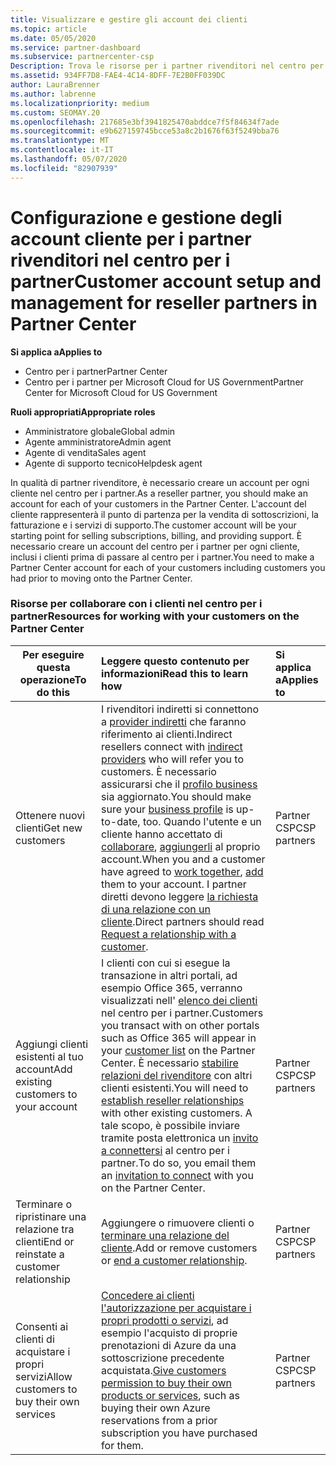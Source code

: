 ```yaml
---
title: Visualizzare e gestire gli account dei clienti
ms.topic: article
ms.date: 05/05/2020
ms.service: partner-dashboard
ms.subservice: partnercenter-csp
Description: Trova le risorse per i partner rivenditori nel centro per i partner. Ciò include la creazione di account cliente prima di vendere sottoscrizioni, fatturare o offrire supporto.
ms.assetid: 934FF7D8-FAE4-4C14-8DFF-7E2B0FF039DC
author: LauraBrenner
ms.author: labrenne
ms.localizationpriority: medium
ms.custom: SEOMAY.20
ms.openlocfilehash: 217685e3bf3941825470abddce7f5f84634f7ade
ms.sourcegitcommit: e9b627159745bcce53a8c2b1676f63f5249bba76
ms.translationtype: MT
ms.contentlocale: it-IT
ms.lasthandoff: 05/07/2020
ms.locfileid: "82907939"
---
```

# <a name="customer-account-setup-and-management-for-reseller-partners-in-partner-center"></a><span data-ttu-id="71f7a-104">Configurazione e gestione degli account cliente per i partner rivenditori nel centro per i partner</span><span class="sxs-lookup"><span data-stu-id="71f7a-104">Customer account setup and management for reseller partners in Partner Center</span></span>

<span data-ttu-id="71f7a-105">**Si applica a**</span><span class="sxs-lookup"><span data-stu-id="71f7a-105">**Applies to**</span></span>

-  <span data-ttu-id="71f7a-106">Centro per i partner</span><span class="sxs-lookup"><span data-stu-id="71f7a-106">Partner Center</span></span>
-  <span data-ttu-id="71f7a-107">Centro per i partner per Microsoft Cloud for US Government</span><span class="sxs-lookup"><span data-stu-id="71f7a-107">Partner Center for Microsoft Cloud for US Government</span></span>

<span data-ttu-id="71f7a-108">**Ruoli appropriati**</span><span class="sxs-lookup"><span data-stu-id="71f7a-108">**Appropriate roles**</span></span>

- <span data-ttu-id="71f7a-109">Amministratore globale</span><span class="sxs-lookup"><span data-stu-id="71f7a-109">Global admin</span></span>
- <span data-ttu-id="71f7a-110">Agente amministratore</span><span class="sxs-lookup"><span data-stu-id="71f7a-110">Admin agent</span></span>
- <span data-ttu-id="71f7a-111">Agente di vendita</span><span class="sxs-lookup"><span data-stu-id="71f7a-111">Sales agent</span></span>
- <span data-ttu-id="71f7a-112">Agente di supporto tecnico</span><span class="sxs-lookup"><span data-stu-id="71f7a-112">Helpdesk agent</span></span>

<span data-ttu-id="71f7a-113">In qualità di partner rivenditore, è necessario creare un account per ogni cliente nel centro per i partner.</span><span class="sxs-lookup"><span data-stu-id="71f7a-113">As a reseller partner, you should make an account for each of your customers in the Partner Center.</span></span> <span data-ttu-id="71f7a-114">L'account del cliente rappresenterà il punto di partenza per la vendita di sottoscrizioni, la fatturazione e i servizi di supporto.</span><span class="sxs-lookup"><span data-stu-id="71f7a-114">The customer account will be your starting point for selling subscriptions, billing, and providing support.</span></span> <span data-ttu-id="71f7a-115">È necessario creare un account del centro per i partner per ogni cliente, inclusi i clienti prima di passare al centro per i partner.</span><span class="sxs-lookup"><span data-stu-id="71f7a-115">You need to make a Partner Center account for each of your customers including customers you had prior to moving onto the Partner Center.</span></span>

### <a name="resources-for-working-with-your-customers-on-the-partner-center"></a><span data-ttu-id="71f7a-116">Risorse per collaborare con i clienti nel centro per i partner</span><span class="sxs-lookup"><span data-stu-id="71f7a-116">Resources for working with your customers on the Partner Center</span></span>

|<span data-ttu-id="71f7a-117">**Per eseguire questa operazione**</span><span class="sxs-lookup"><span data-stu-id="71f7a-117">**To do this**</span></span>   |<span data-ttu-id="71f7a-118">**Leggere questo contenuto per informazioni**</span><span class="sxs-lookup"><span data-stu-id="71f7a-118">**Read this to learn how**</span></span>   |<span data-ttu-id="71f7a-119">**Si applica a**</span><span class="sxs-lookup"><span data-stu-id="71f7a-119">**Applies to**</span></span>|
|-----------------|:----------------------------|:--------------|
|<span data-ttu-id="71f7a-120">Ottenere nuovi clienti</span><span class="sxs-lookup"><span data-stu-id="71f7a-120">Get new customers</span></span>|<span data-ttu-id="71f7a-121">I rivenditori indiretti si connettono a [provider indiretti](indirect-reseller-tasks-in-partner-center.md) che faranno riferimento ai clienti.</span><span class="sxs-lookup"><span data-stu-id="71f7a-121">Indirect resellers connect with [indirect providers](indirect-reseller-tasks-in-partner-center.md) who will refer you to customers.</span></span> <span data-ttu-id="71f7a-122">È necessario assicurarsi che il [profilo business](create-a-marketing-profile.md) sia aggiornato.</span><span class="sxs-lookup"><span data-stu-id="71f7a-122">You should make sure your [business profile](create-a-marketing-profile.md) is up-to-date, too.</span></span> <span data-ttu-id="71f7a-123">Quando l'utente e un cliente hanno accettato di [collaborare](responding-to-referrals.md), [aggiungerli](add-a-new-customer.md) al proprio account.</span><span class="sxs-lookup"><span data-stu-id="71f7a-123">When you and a customer have agreed to [work together](responding-to-referrals.md), [add](add-a-new-customer.md) them to your account.</span></span> <span data-ttu-id="71f7a-124">I partner diretti devono leggere [la richiesta di una relazione con un cliente](request-a-relationship-with-a-customer.md).</span><span class="sxs-lookup"><span data-stu-id="71f7a-124">Direct partners should read [ Request a relationship with a customer](request-a-relationship-with-a-customer.md).</span></span>|<span data-ttu-id="71f7a-125">Partner CSP</span><span class="sxs-lookup"><span data-stu-id="71f7a-125">CSP partners</span></span>|
|<span data-ttu-id="71f7a-126">Aggiungi clienti esistenti al tuo account</span><span class="sxs-lookup"><span data-stu-id="71f7a-126">Add existing customers to your account</span></span>   | <span data-ttu-id="71f7a-127">I clienti con cui si esegue la transazione in altri portali, ad esempio Office 365, verranno visualizzati nell' [elenco dei clienti](see-your-customer-list.md) nel centro per i partner.</span><span class="sxs-lookup"><span data-stu-id="71f7a-127">Customers you transact with on other portals such as Office 365 will appear in your [customer list](see-your-customer-list.md) on the Partner Center.</span></span> <span data-ttu-id="71f7a-128">È necessario [stabilire relazioni del rivenditore](indirect-reseller-tasks-in-partner-center.md) con altri clienti esistenti.</span><span class="sxs-lookup"><span data-stu-id="71f7a-128">You will need to [establish reseller relationships](indirect-reseller-tasks-in-partner-center.md) with other existing customers.</span></span> <span data-ttu-id="71f7a-129">A tale scopo, è possibile inviare tramite posta elettronica un [invito a connettersi](responding-to-referrals.md) al centro per i partner.</span><span class="sxs-lookup"><span data-stu-id="71f7a-129">To do so, you email them an [invitation to connect](responding-to-referrals.md) with you on the Partner Center.</span></span>   | <span data-ttu-id="71f7a-130">Partner CSP</span><span class="sxs-lookup"><span data-stu-id="71f7a-130">CSP partners</span></span>   |
|<span data-ttu-id="71f7a-131">Terminare o ripristinare una relazione tra clienti</span><span class="sxs-lookup"><span data-stu-id="71f7a-131">End or reinstate a customer relationship</span></span>   | <span data-ttu-id="71f7a-132">Aggiungere o rimuovere clienti o [terminare una relazione del cliente](remove-a-relationship.md).</span><span class="sxs-lookup"><span data-stu-id="71f7a-132">Add or remove customers or [end a customer relationship](remove-a-relationship.md).</span></span>  |   <span data-ttu-id="71f7a-133">Partner CSP</span><span class="sxs-lookup"><span data-stu-id="71f7a-133">CSP partners</span></span> |
|<span data-ttu-id="71f7a-134">Consenti ai clienti di acquistare i propri servizi</span><span class="sxs-lookup"><span data-stu-id="71f7a-134">Allow customers to buy their own services</span></span>   | <span data-ttu-id="71f7a-135">[Concedere ai clienti l'autorizzazione per acquistare i propri prodotti o servizi](give-customers-permission.md), ad esempio l'acquisto di proprie prenotazioni di Azure da una sottoscrizione precedente acquistata.</span><span class="sxs-lookup"><span data-stu-id="71f7a-135">[Give customers permission to buy their own products or services](give-customers-permission.md), such as buying their own Azure reservations from a prior subscription you have purchased for them.</span></span>  | <span data-ttu-id="71f7a-136">Partner CSP</span><span class="sxs-lookup"><span data-stu-id="71f7a-136">CSP partners</span></span> |